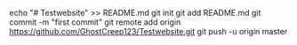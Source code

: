 echo "# Testwebsite" >> README.md
git init
git add README.md
git commit -m "first commit"
git remote add origin https://github.com/GhostCreep123/Testwebsite.git
git push -u origin master

